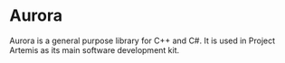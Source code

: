 # Aurora
Aurora is a general purpose library for C++ and C#. It is used in Project Artemis as its main software development kit.
